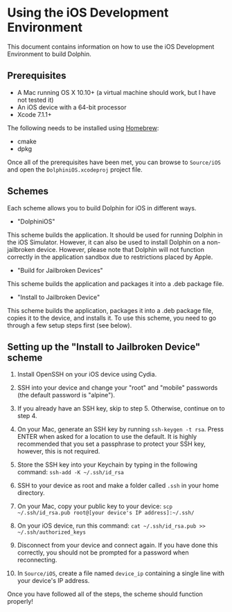# Using the iOS Development Environment

This document contains information on how to use the iOS Development Environment to build Dolphin.

## Prerequisites

* A Mac running OS X 10.10+ (a virtual machine should work, but I have not tested it)
* An iOS device with a 64-bit processor
* Xcode 7.1.1+

The following needs to be installed using [Homebrew](http://brew.sh/):

* cmake
* dpkg

Once all of the prerequisites have been met, you can browse to `Source/iOS` and open the `DolphiniOS.xcodeproj` project file.

## Schemes

Each scheme allows you to build Dolphin for iOS in different ways.

*  "DolphiniOS"

This scheme builds the application. It should be used for running Dolphin in the iOS Simulator. However, it can also be used to install Dolphin on a non-jailbroken device. However, please note that Dolphin will not function correctly in the application sandbox due to restrictions placed by Apple.

*  "Build for Jailbroken Devices"

This scheme builds the application and packages it into a .deb package file.

*  "Install to Jailbroken Device"

This scheme builds the application, packages it into a .deb package file, copies it to the device, and installs it. To use this scheme, you need to go through a few setup steps first (see below).

## Setting up the "Install to Jailbroken Device" scheme

1. Install OpenSSH on your iOS device using Cydia.

2. SSH into your device and change your "root" and "mobile" passwords (the default password is "alpine").

3. If you already have an SSH key, skip to step 5. Otherwise, continue on to step 4.

4. On your Mac, generate an SSH key by running ```ssh-keygen -t rsa```. Press ENTER when asked for a location to use the default. It is highly recommended that you set a passphrase to protect your SSH key, however, this is not required.

5. Store the SSH key into your Keychain by typing in the following command: ```ssh-add -K ~/.ssh/id_rsa```

6. SSH to your device as root and make a folder called ```.ssh``` in your home directory.

7. On your Mac, copy your public key to your device: ```scp ~/.ssh/id_rsa.pub root@[your device's IP address]:~/.ssh/```

8. On your iOS device, run this command: ```cat ~/.ssh/id_rsa.pub >> ~/.ssh/authorized_keys```

9. Disconnect from your device and connect again. If you have done this correctly, you should not be prompted for a password when reconnecting.

10. In ```Source/iOS```, create a file named ```device_ip``` containing a single line with your device's IP address.

Once you have followed all of the steps, the scheme should function properly!
